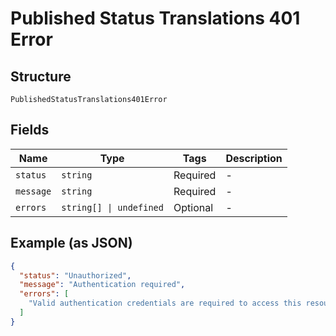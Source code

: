 
# Published Status Translations 401 Error

## Structure

`PublishedStatusTranslations401Error`

## Fields

| Name | Type | Tags | Description |
|  --- | --- | --- | --- |
| `status` | `string` | Required | - |
| `message` | `string` | Required | - |
| `errors` | `string[] \| undefined` | Optional | - |

## Example (as JSON)

```json
{
  "status": "Unauthorized",
  "message": "Authentication required",
  "errors": [
    "Valid authentication credentials are required to access this resource"
  ]
}
```

